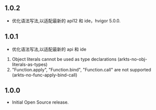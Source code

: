 ## 1.0.2

* 优化语法写法,以适配最新的 api12 和 ide，hvigor 5.0.0.

## 1.0.1

* 优化语法写法,以适配最新的 api 和 ide
1. Object literals cannot be used as type declarations (arkts-no-obj-literals-as-types)
2. "Function.apply", "Function.bind", "Function.call" are not supported (arkts-no-func-apply-bind-call)

## 1.0.0

* Initial Open Source release.

